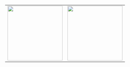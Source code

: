 <table width="100%">
  <tr>
    <td>
<img height="180em" src="https://github-readme-stats.vercel.app/api?username=manishjindall23&show_icons=true&hide_border=true&theme=prussian"/> </td>
 <td> <img height="180em" src="https://github-readme-stats.vercel.app/api/top-langs/?username=manishjindal123&show_icons=true&hide_border=true&layout=compact&langs_count=8&theme=prussian"/> </td>
  </tr>
 <table>
